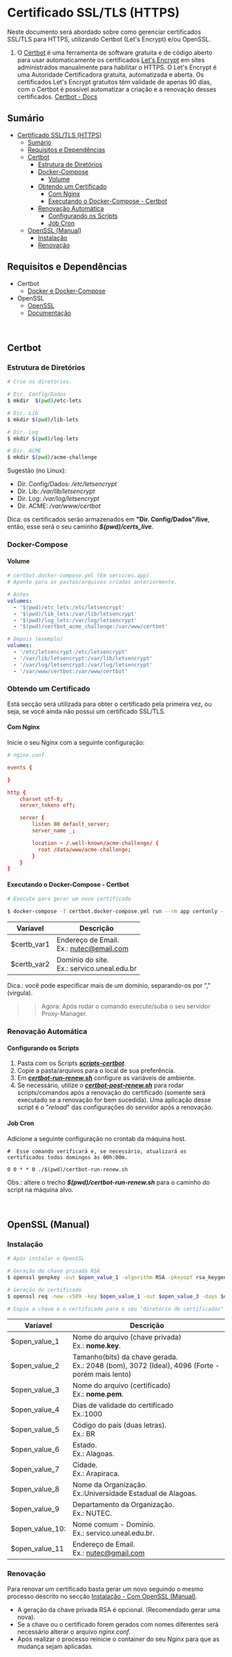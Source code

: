 # Certificado SSL/TLS (HTTPS)

Neste documento será abordado sobre como gerenciar certificados SSL/TLS para HTTPS, utilizando Certbot (Let's Encrypt) e/ou OpenSSL.

1. O [Certbot](https://certbot.eff.org/) é uma ferramenta de software gratuita e de código aberto para usar automaticamente os certificados [Let's Encrypt](https://letsencrypt.org/) em sites administrados manualmente para habilitar o HTTPS. O Let's Encrypt é uma Autoridade Certificadora gratuita, automatizada e aberta. Os certificados Let's Encrypt gratuitos têm validade de apenas 90 dias, com o Certbot é possível automatizar a criação e a renovação desses certificados. [Certbot - Docs](https://eff-certbot.readthedocs.io/en/stable/intro.html)

## Sumário

- [Certificado SSL/TLS (HTTPS)](#certificado-ssltls-https)
  - [Sumário](#sumário)
  - [Requisitos e Dependências](#requisitos-e-dependências)
  - [Certbot](#certbot)
    - [Estrutura de Diretórios](#estrutura-de-diretórios)
    - [Docker-Compose](#docker-compose)
      - [Volume](#volume)
    - [Obtendo um Certificado](#obtendo-um-certificado)
      - [Com Nginx](#com-nginx)
      - [Executando o Docker-Compose - Certbot](#executando-o-docker-compose---certbot)
    - [Renovação Automática](#renovação-automática)
      - [Configurando os Scripts](#configurando-os-scripts)
      - [Job Cron](#job-cron)
  - [OpenSSL (Manual)](#openssl-manual)
    - [Instalação](#instalação)
    - [Renovação](#renovação)

## Requisitos e Dependências

- Certbot
  - [Docker e Docker-Compose](https://docs.docker.com/)
- OpenSSL
  - [OpenSSL](https://www.openssl.org/)
  - [Documentação](https://www.openssl.org/docs/)

<br>

## Certbot

### Estrutura de Diretórios

```bash
# Crie os diretórios.

# Dir. Config/Dados
$ mkdir  $(pwd)/etc-lets

# Dir. Lib
$ mkdir $(pwd)/lib-lets

# Dir. Log
$ mkdir $(pwd)/log-lets

# Dir. ACME
$ mkdir $(pwd)/acme-challenge
```

Sugestão (no Linux):
- Dir. Config/Dados: */etc/letsencrypt*
- Dir. Lib: */var/lib/letsencrypt*
- Dir. Log: */var/log/letsencrypt*
- Dir. ACME: */var/www/certbot*


Dica: os certificados serão armazenados em **"Dir. Config/Dados"/live**, então, esse será o seu caminho ***\$(pwd)/certs_live***.

### Docker-Compose

#### Volume

```yml
# certbot.docker-compose.yml (Em services.app)
# Aponte para as pastas/arquivos criadas anteriormente.

# Antes
volumes:
  - '$(pwd)/etc_lets:/etc/letsencrypt'
  - '$(pwd)/lib_lets:/var/lib/letsencrypt'
  - '$(pwd)/log_lets:/var/log/letsencrypt'
  - '$(pwd)/certbot_acme_challenge:/var/www/certbot'

# Depois (exemplo)
volumes:
  - '/etc/letsencrypt:/etc/letsencrypt'
  - '/var/lib/letsencrypt:/var/lib/letsencrypt'
  - '/var/log/letsencrypt:/var/log/letsencrypt'
  - '/var/www/certbot:/var/www/certbot'
```

### Obtendo um Certificado

Está secção será utilizada para obter o certificado pela primeira vez, ou seja, se você ainda não possui um certificado SSL/TLS.

#### Com Nginx

Inicie o seu Nginx com a seguinte configuração:

```conf
# nginx.conf

events {

}

http {
    charset utf-8;
    server_tokens off;

    server {
        listen 80 default_server;
        server_name _;

        location ~ /.well-known/acme-challenge/ {
          root /data/www/acme-challenge;
        }
    }
}
```

#### Executando o Docker-Compose - Certbot

```bash
# Execute para gerar um novo certificado

$ docker-compose -f certbot.docker-compose.yml run --rm app certonly --webroot --webroot-path=/var/www/certbot -m $certb_var1 -d $certb_var2 --agree-tos
```

| Varíavel     | Descrição                                     |
| ------------ | --------------------------------------------- |
| \$certb_var1 | Endereço de Email.<br>Ex.: nutec@email.com    |
| \$certb_var2 | Domínio do site.<br>Ex.: servico.uneal.edu.br |

Dica.: você pode especificar mais de um domínio, separando-os por "," (virgula).


>> Agora: Após rodar o comando execute/suba o seu servidor Proxy-Manager.

### Renovação Automática

#### Configurando os Scripts

1. Pasta com os Scripts [***scripts-certbot***](./scripts-certbot).
2. Copie a pasta/arquivos para o local de sua preferência.
3. Em [***certbot-run-renew.sh***](./scripts-certbot/certbot-run-renew.sh) configure as variáveis de ambiente.
4. Se necessário, utilize o [***certbot-post-renew.sh***](scripts-certbot/certbot-post-renew.sh) para rodar scripts/comandos após a renovação do certificado (somente será executado se a renovação for bem sucedida). Uma aplicação desse script é o "*reload*" das configurações do servidor após a renovação.

#### Job Cron

Adicione a seguinte configuração no crontab da máquina host.

```
#  Esse comando verificará e, se necessário, atualizará os certificados todos domingos às 00h:00m.

0 0 * * 0 ./$(pwd)/certbot-run-renew.sh
```

Obs.: altere o trecho ***\$(pwd)/certbot-run-renew.sh*** para o caminho do script na máquina alvo.



<br>

## OpenSSL (Manual)

### Instalação

```bash
# Após instalar o OpenSSL

# Geração de chave privada RSA
$ openssl genpkey -out $open_value_1 -algorithm RSA -pkeyopt rsa_keygen_bits:$open_value_2

# Geração de certificado
$ openssl req -new -x509 -key $open_value_1 -out $open_value_3 -days $open_value_4 -subj="/C=$open_value_5/ST=$open_value_6/L=$open_value_7/O=$open_value_8/OU=$open_value_9/CN=$open_value_10/emailAddress=$open_value_11"

# Copie a chave e o certificado para o seu "diretório de certificados" 
```

| Varíavel         | Descrição                                                                                        |
| ---------------- | ------------------------------------------------------------------------------------------------ |
| \$open_value_1   | Nome do arquivo (chave privada)<br>Ex.: **nome.key**.                                            |
| \$open_value_2   | Tamanho(bits) da chave gerada.<br>Ex.: 2048 (bom), 3072 (Ideal), 4096 (Forte - porém mais lento) |
| \$open_value_3   | Nome do arquivo (certificado)<br>Ex.: **nome.pem**.                                              |
| \$open_value_4   | Dias de validade do certificado<br>Ex.:1000                                                      |
| \$open_value_5   | Código do país (duas letras).<br>Ex.: BR                                                         |
| \$open_value_6   | Estado.<br>Ex.: Alagoas.                                                                         |
| \$open_value_7   | Cidade.<br>Ex.: Arapiraca.                                                                       |
| \$open_value_8   | Nome da Organização.<br>Ex.:Universidade Estadual de Alagoas.                                    |
| \$open_value_9   | Departamento da Organização.<br>Ex.: NUTEC.                                                      |
| \$open_value_10: | Nome comum - Domínio.<br>Ex.: servico.uneal.edu.br.                                              |
| \$open_value_11  | Endereço de Email.<br>Ex.: nutec@gmail.com                                                       |

### Renovação

Para renovar um certificado basta gerar um novo seguindo o mesmo processo descrito no secção [Instalação - Com OpenSSL (Manual)](#instalação---openssl).

- A geração da chave privada RSA é opcional. (Recomendado gerar uma nova).
- Se a chave ou o certificado forem gerados com nomes diferentes será necessário alterar o arquivo *nginx.conf*.
- Após realizar o processo reinicie o container do seu Nginx para que as mudança sejam aplicadas.